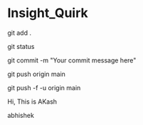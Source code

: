 # Insight_Quirk
git add .

git status

git commit -m "Your commit message here"

git push origin main

git push -f -u origin main

Hi, This is AKash

abhishek